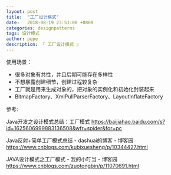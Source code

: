 ```yaml
---
layout: post
title:  "工厂设计模式"
date:   2018-08-19 23:51:00 +0800
categories: designpatterns
tags: 设计模式
author: pepe
description: 『 工厂设计模式 』
---
```


使用场景：

* 很多对象有共性，并且后期可能存在多样性
* 不想暴露创建细节，创建过程较复杂
* 工厂就是用来生成对象的，把对象的实例化和初始化封装起来
* BitmapFactory、XmlPullParserFactory、LayoutInflateFactory


参考:

Java开发之设计模式总结：工厂模式
https://baijiahao.baidu.com/s?id=1625606999883136508&wfr=spider&for=pc

Java反射+简单工厂模式总结 - dashuai的博客 - 博客园
https://www.cnblogs.com/kubixuesheng/p/10344427.html

JAVA设计模式之工厂模式 - 我的小叮当 - 博客园
https://www.cnblogs.com/zuotongbin/p/11070691.html












